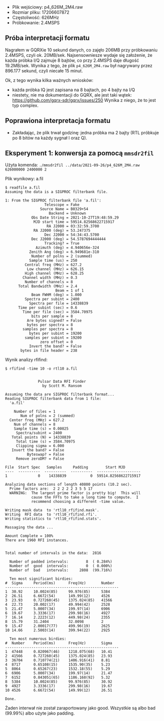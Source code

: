 - Plik wejściowy: p4_626M_2M4.raw
- Rozmiar pliku: 17206607872
- Częstoliwość: 626MHz
- Próbkowanie: 2.4MSPS

## Próba interpretacji formatu

Nagrałem w GQRXie 10 sekund danych, co zajęło 206MB przy próbkowaniu 2.4MSPS, czyli ok. 20MB/sek. Najsensowniesze wydaje się założenie, że każda próbka I/Q zajmuje 8 bajtów, co przy 2.4MSPS daje długość 19.2MB/sek. Wynika z tego, że plik `p4_626M_2M4.raw` był nagrywany przez 896.177 sekund, czyli niecałe 15 minut.

Ok, z tego wynika kilka ważnych wniosków:

- każda próbka IQ jest zapisana na 8 bajtach, po 4 bajty na I/Q
- niestety, nie ma dokumentacji do GQRX, ale jest taki wątek: https://github.com/gqrx-sdr/gqrx/issues/250 Wynika z niego, że to jest typ complex.


## Poprawiona interpretacja formatu

- Zakładając, że plik trwał godzinę: jedna próbka ma 2 bajty (RTL próbkuje po 8 bitów na każdy sygnał I oraz Q).

## Eksperyment 1: konwersja za pomocą `mmsdr2fil`

Użyta komenda: `./mmsdr2fil ../data/2021-09-26/p4_626M_2M4.raw 626000000 2400000 2`

Plik wynikowy: a.fil

```
$ readfile a.fil 
Assuming the data is a SIGPROC filterbank file.

1: From the SIGPROC filterbank file 'a.fil':
                  Telescope = Fake
                Source Name = B0329+54
                    Backend = Unknown
            Obs Date String = 2021-10-27T19:48:59.29
             MJD start time = 59514.82568622715917
                   RA J2000 = 03:32:59.3700
             RA J2000 (deg) = 53.247375        
                  Dec J2000 = 54:34:43.5700
            Dec J2000 (deg) = 54.5787694444444 
                  Tracking? = True
              Azimuth (deg) = 4.940656e-324
           Zenith Ang (deg) = 6.949681e-310
            Number of polns = 2 (summed)
           Sample time (us) = 250              
         Central freq (MHz) = 627.2            
          Low channel (MHz) = 626.15           
         High channel (MHz) = 628.25           
        Channel width (MHz) = 0.3              
         Number of channels = 8
      Total Bandwidth (MHz) = 2.4              
                       Beam = 1 of 1
            Beam FWHM (deg) = 1.000
         Spectra per subint = 2400
           Spectra per file = 14338839
      Time per subint (sec) = 0.6
        Time per file (sec) = 3584.70975
            bits per sample = 8
          Are bytes signed? = False
          bytes per spectra = 8
        samples per spectra = 8
           bytes per subint = 19200
         samples per subint = 19200
                zero offset = 0                
           Invert the band? = False
       bytes in file header = 238
```

Wynik analizy rfifind:


```
$ rfifind -time 10 -o rtl10 a.fil 


               Pulsar Data RFI Finder
                 by Scott M. Ransom

Assuming the data are SIGPROC filterbank format...
Reading SIGPROC filterbank data from 1 file:
  'a.fil'

    Number of files = 1
       Num of polns = 2 (summed)
  Center freq (MHz) = 627.2
    Num of channels = 8
    Sample time (s) = 0.00025       
     Spectra/subint = 2400
   Total points (N) = 14338839
     Total time (s) = 3584.70975    
     Clipping sigma = 6.000
   Invert the band? = False
          Byteswap? = False
     Remove zeroDM? = False

File  Start Spec   Samples     Padding        Start MJD
----  ----------  ----------  ----------  --------------------
1              0    14338839           0  59514.82568622715917

Analyzing data sections of length 40800 points (10.2 sec).
  Prime factors are:  2 2 2 2 2 3 5 5 17 
  WARNING:  The largest prime factor is pretty big!  This will
            cause the FFTs to take a long time to compute.  I
            recommend choosing a different -time value.

Writing mask data  to 'rtl10_rfifind.mask'.
Writing  RFI data  to 'rtl10_rfifind.rfi'.
Writing statistics to 'rtl10_rfifind.stats'.

Massaging the data ...

Amount Complete = 100%
There are 1960 RFI instances.


Total number of intervals in the data:  2816

  Number of padded intervals:        8  ( 0.284%)
  Number of  good  intervals:        0  ( 0.000%)
  Number of  bad   intervals:     2808  (99.716%)

  Ten most significant birdies:
#  Sigma     Period(ms)      Freq(Hz)       Number 
----------------------------------------------------
1  30.92     10.0024(85)     99.976(85)     5384    
2  26.51     6.6672(54)      149.99(12)     4526    
3  23.93     0.727260(45)    1375.024(85)   41566   
4  22.73     20.002(17)      49.994(42)     2528    
5  21.47     5.0007(34)      199.97(14)     6906    
6  19.67     3.3336(17)      299.98(16)     4927    
7  16.14     2.2223(12)      449.98(24)     2355    
8  15.79     31.2404         32.0098        2       
9  15.47     2.00017(77)     499.96(19)     2625    
10 14.66     2.5003(14)      399.94(22)     2925    

  Ten most numerous birdies:
#  Number    Period(ms)      Freq(Hz)       Sigma 
----------------------------------------------------
1  47448     0.820967(46)    1218.075(68)   10.41   
2  41566     0.727260(45)    1375.024(85)   23.93   
3  36704     0.710774(21)    1406.916(41)   8.81    
4  8717      0.65108(15)     1535.90(35)    5.23    
5  8064      0.65267(23)     1532.18(55)    5.29    
6  6906      5.0007(34)      199.97(14)     21.47   
7  6152      0.843051(65)    1186.168(92)   5.32    
8  5384      10.0024(85)     99.976(85)     30.92   
9  4927      3.3336(17)      299.98(16)     19.67   
10 4526      6.6672(54)      149.99(12)     26.51   

Done.
```

Żaden interwał nie został zaraportowany jako good. Wszystkie są albo bad (99.99%) albo użyte jako padding.
